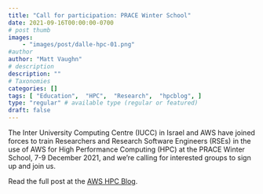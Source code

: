 ```yaml
---
title: "Call for participation: PRACE Winter School"
date: 2021-09-16T00:00:00-0700
# post thumb
images:
    - "images/post/dalle-hpc-01.png"
#author
author: "Matt Vaughn"
# description
description: ""
# Taxonomies
categories: []
tags: [ "Education",  "HPC",  "Research",  "hpcblog", ]
type: "regular" # available type (regular or featured)
draft: false
---
```


The Inter University Computing Centre (IUCC) in Israel and AWS have joined forces to train Researchers and Research Software Engineers (RSEs) in the use of AWS for High Performance Computing (HPC) at the PRACE Winter School, 7-9 December 2021, and we’re calling for interested groups to sign up and join us.

Read the full post at the [AWS HPC Blog](https://aws.amazon.com/blogs/hpc/call-for-participation-prace-winter-school/).
